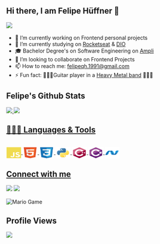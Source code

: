  ## Hi there, I am Felipe Hüffner 👋
 ![](https://camo.githubusercontent.com/35491377da45ee7e2d429323355efc6040dc93cfbab2f81a0a047d269f7901c3/68747470733a2f2f6d65646961332e67697068792e636f6d2f6d656469612f3675476854314f3473787069382f736f757263652e676966)
- 🔭 I’m currently working on Frontend personal projects
- 🌱 I’m currently studying on [Rocketseat](https://www.google.com/url?sa=t&rct=j&q=&esrc=s&source=web&cd=&cad=rja&uact=8&ved=2ahUKEwjV7IHqxvLzAhXXqZUCHY_6CSQQFnoECAcQAQ&url=https%3A%2F%2Frocketseat.com.br%2F&usg=AOvVaw0egoPpbchbZuRGYRjXvcFk) & [DIO](https://www.google.com/url?sa=t&rct=j&q=&esrc=s&source=web&cd=&cad=rja&uact=8&ved=2ahUKEwjMurGOx_LzAhWDqZUCHXnuAswQFnoECAkQAQ&url=https%3A%2F%2Fdigitalinnovation.one%2F&usg=AOvVaw3haH6UA00qPcw8lnjHRKbP)
- 🎓 Bachelor Degree's on Software Engineering on [Ampli](https://www.googleadservices.com/pagead/aclk?sa=L&ai=DChcSEwj37rS9x_LzAhVyIK0GHa1pAA4YABAAGgJwdg&ohost=www.google.com&cid=CAESQeD2ZK0QHzi7ZIvePgnt49_7e192FdJh5Wx2DBixCm9Utb05AiYN78muzIYMrSvFVhOTwbHx_LxR9gUN2Gc81vnK&sig=AOD64_1KOyawCtD3f_fNBXgDgpXwnn-ALQ&q&adurl&ved=2ahUKEwiC3qa9x_LzAhXdqZUCHTAvCZYQ0Qx6BAgCEAE)
- 👯 I’m looking to collaborate on Frontend Projects
- 📫 How to reach me: felipeqh.1991@gmail.com
- ⚡ Fun fact: 🤘🤘🤘Guitar player in a [Heavy Metal band](https://lm.facebook.com/l.php?u=https%3A%2F%2Fonerpm.link%2F943243979254%3Ffbclid%3DIwAR032jMM1L0ZlCS_Y6xrZiJx43XZccbY0Jp9UP0c-biwHox_sCFPE2S6tmY&h=AT1pkqWPRoSifCWkoBTAySDJJuhKNJSYKdyXJfA-0pg5R2-D_NebjI7i9JWL8dgt2yV6IVfxNYdlg25UEKNVWk47fiIRTl5CxcTfGM0xX0KnsftP52JEZkiJ0hVskbdHA8GFrl0gVO44muBuJ37tHg) 🤘🤘🤘

 <div>
<div align="auto">
 <h2>Felipe's Github Stats</h2>
  <a href="https://github.com/fhuffner91">
  <img height="130em" src="https://github-readme-stats.vercel.app/api?username=fhuffner91&show_icons=true&theme=chartreuse-dark&include_all_commits=true&count_private=true"/>
  <img height="130em" src="https://github-readme-stats.vercel.app/api/top-langs/?username=fhuffner91&layout=compact&langs_count=7&theme=chartreuse-dark"/>
</div>
<div style="display: inline_block">

 ## 🧰👨‍💻 Languages & Tools
 
 <br>
  <img align="center" alt="f-Js" height="30" width="40" src="https://raw.githubusercontent.com/devicons/devicon/master/icons/javascript/javascript-plain.svg">
  <img align="center" alt="f-HTML" height="30" width="40" src="https://raw.githubusercontent.com/devicons/devicon/master/icons/html5/html5-original.svg">
  <img align="center" alt="f-CSS" height="30" width="40" src="https://raw.githubusercontent.com/devicons/devicon/master/icons/css3/css3-original.svg">
  <img align="center" alt="python" height="30" width="40" src="https://raw.githubusercontent.com/devicons/devicon/master/icons/python/python-original.svg">
  <img align="center" alt="c++" height="30" width="40" src="https://github.com/devicons/devicon/blob/master/icons/cplusplus/cplusplus-original.svg">
  <img align="center" alt="c#" height="30" width="40" src="https://github.com/devicons/devicon/blob/master/icons/csharp/csharp-original.svg">
  <img align="center" alt="dotNet" height="30" width="40" src="https://github.com/devicons/devicon/blob/master/icons/dot-net/dot-net-original.svg">
 
</div>
  
 ## Connect with me
 
<div> 
   <a href="https://www.linkedin.com/in/felipe-h%C3%BCffner-aba419220/" target="_blank"><img src="https://img.shields.io/badge/-LinkedIn-%230077B5?style=for-the-badge&logo=linkedin&logoColor=white" target="_blank"></a>
  <a href = "mailto:felipeqh.1991@gmail.com"><img src="https://img.shields.io/badge/-Gmail-%23333?style=for-the-badge&logo=gmail&logoColor=white" target="_blank"></a>
  <br>
  <br>
  <img src="https://github.com/TheDudeThatCode/TheDudeThatCode/blob/master/Assets/Mario_Gameplay.gif" alt="Mario Game" width="980">
  
  </div>
 <h2>Profile Views</h2>
<img src="https://profile-counter.glitch.me/fhuffner91/count.svg">
  
